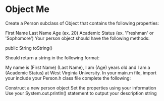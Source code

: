 
# Object Me
Create a Person subclass of Object that contains the following properties:

First Name
Last Name
Age (ex. 20)
Academic Status (ex. 'Freshman' or 'Sophomore')
Your person object should have the following methods:

public String toString()

Should return a string in the following format:

My name is (First Name) (Last Name), I am (Age) years old and I am a (Academic Status) at West Virginia University.
In your main.m file, import your include your Person.h class file complete the following:

Construct a new person object
Set the properties using your information
Use your System.out.println() statement to output your description string
